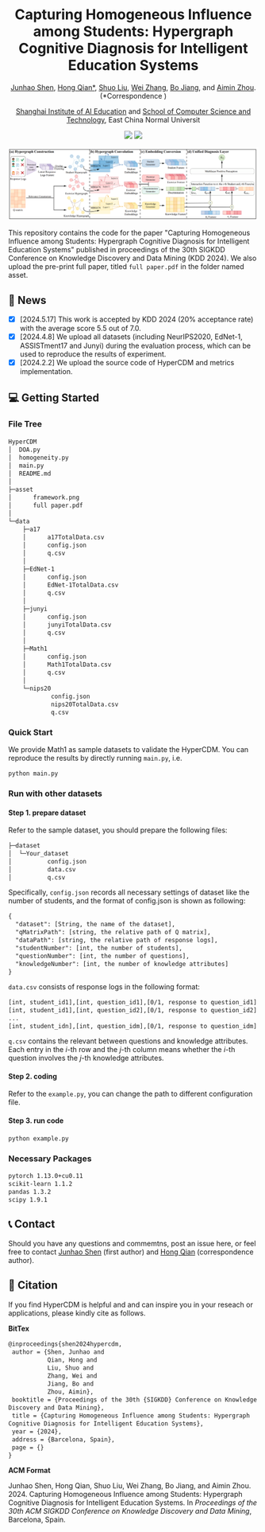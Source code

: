 <div align='center'>
<h1>Capturing Homogeneous Influence among Students: Hypergraph Cognitive Diagnosis for Intelligent Education Systems</h1>
<a href='https://www.jhshen.cn/'>Junhao Shen</a>, <a href='https://faculty.ecnu.edu.cn/_s16/qh_en/main.psp'>Hong Qian*</a>, <a href='https://scholar.google.com/citations?user=sRoqbLwAAAAJ&hl=en'>Shuo Liu</a>, <a href='https://faculty.ecnu.edu.cn/_s16/zw2_en_6444/main.psp'>Wei Zhang</a>, <a href='https://faculty.ecnu.edu.cn/_s8/jb2_en/main.psp'>Bo Jiang</a>, and <a href='https://faculty.ecnu.edu.cn/_s16/zam_en/main.psp'>Aimin Zhou</a>. (*Correspondence )

<a href='https://aiedu.ecnu.edu.cn/'>Shanghai Institute of AI Education</a> and <a href='http://www.cs.ecnu.edu.cn/'>School of Computer Science and Technology</a>, East China Normal Universit

<a href='https://hypercdm.kdd24.jhshen.cn/'><img src='https://img.shields.io/badge/Project-Page-Green'></a>
<a href='https://drive.google.com/file/d/1kEv0dEOGmPdD625LS3Y1q5PAkB71PHl-/view'><img src='https://img.shields.io/badge/Paper-PDF-orange'></a>

<img src='asset/framework.png' />
</div>

This repository contains the code for the paper "Capturing Homogeneous Influence among Students: Hypergraph Cognitive Diagnosis for Intelligent Education Systems" published in proceedings of the 30th SIGKDD Conference on Knowledge Discovery and Data Mining (KDD 2024). We also upload the pre-print full paper, titled `full paper.pdf` in the folder named asset. 

## 📰 News 
- [x] [2024.5.17] This work is accepted by KDD 2024 (20% acceptance rate) with the average score 5.5 out of 7.0.
- [x] [2024.4.8] We upload all datasets (including NeurIPS2020, EdNet-1, ASSISTment17 and Junyi) during the evaluation process, which can be used to reproduce the results of experiment.
- [x] [2024.2.2] We upload the source code of HyperCDM and metrics implementation.

## 💻 Getting Started

### File Tree
```
HyperCDM
│  DOA.py
│  homogeneity.py
│  main.py
│  README.md
│
├─asset
│      framework.png
│      full paper.pdf
│
└─data
    ├─a17
    │      a17TotalData.csv
    │      config.json
    │      q.csv
    │
    ├─EdNet-1
    │      config.json
    │      EdNet-1TotalData.csv
    │      q.csv
    │
    ├─junyi
    │      config.json
    │      junyiTotalData.csv
    │      q.csv
    │
    ├─Math1
    │      config.json
    │      Math1TotalData.csv
    │      q.csv
    │
    └─nips20
            config.json
            nips20TotalData.csv
            q.csv
```

### Quick Start
We provide Math1 as sample datasets to validate the HyperCDM. You can reproduce the results by directly running `main.py`, i.e.
```
python main.py
```

### Run with other datasets
#### Step 1. prepare dataset
Refer to the sample dataset, you should prepare the following files:
```
├─dataset
│  └─Your_dataset
│          config.json
│          data.csv   
│          q.csv
```
Specifically, `config.json` records all necessary settings of dataset like the number of students, and the format of config.json is shown as following:
```
{
  "dataset": [String, the name of the dataset],
  "qMatrixPath": [string, the relative path of Q matrix],
  "dataPath": [string, the relative path of response logs],
  "studentNumber": [int, the number of students],
  "questionNumber": [int, the number of questions],
  "knowledgeNumber": [int, the number of knowledge attributes]
}
```

`data.csv` consists of response logs in the following format:
```
[int, student_id1],[int, question_id1],[0/1, response to question_id1]
[int, student_id1],[int, question_id2],[0/1, response to question_id2]
...
[int, student_idn],[int, question_idm],[0/1, response to question_idm]
```

`q.csv` contains the relevant between questions and knowledge attributes. Each entry in the $i$-th row and the $j$-th column means
whether the $i$-th question involves the $j$-th knowledge attributes.

#### Step 2. coding
Refer to the `example.py`, you can change the path to different configuration file.

#### Step 3. run code
```
python example.py
```

### Necessary Packages
```
pytorch 1.13.0+cu0.11
scikit-learn 1.1.2
pandas 1.3.2
scipy 1.9.1
```

## 📞 Contact
Should you have any questions and commemtns, post an issue here, or feel free to contact [Junhao Shen](mailto:shenjh@stu.ecnu.edu.cn) (first author) and [Hong Qian](mailto:hqian@cs.ecnu.edu.cn) (correspondence author).

## 📄 Citation
If you find HyperCDM is helpful and and can inspire you in your reseach or applications, please kindly cite as follows.

**BitTex**
```
@inproceedings{shen2024hypercdm,
 author = {Shen, Junhao and 
           Qian, Hong and
           Liu, Shuo and
           Zhang, Wei and
           Jiang, Bo and 
           Zhou, Aimin},
 booktitle = {Proceedings of the 30th {SIGKDD} Conference on Knowledge Discovery and Data Mining},
 title = {Capturing Homogeneous Influence among Students: Hypergraph Cognitive Diagnosis for Intelligent Education Systems},
 year = {2024},
 address = {Barcelona, Spain},
 page = {}
}
```

**ACM Format**

Junhao Shen, Hong Qian, Shuo Liu, Wei Zhang, Bo Jiang, and Aimin Zhou. 2024. Capturing Homogeneous Influence among Students: Hypergraph Cognitive Diagnosis for Intelligent Education Systems. In _Proceedings of
the 30th ACM SIGKDD Conference on Knowledge Discovery and Data Mining_, Barcelona, Spain.


